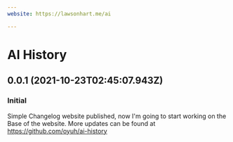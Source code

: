 ```yaml
---
website: https://lawsonhart.me/ai

---
```


# AI History

## 0.0.1 (2021-10-23T02:45:07.943Z)

### Initial

Simple Changelog website published, now I'm going to start working on the Base of the website. More updates can be found at https://github.com/oyuh/ai-history
